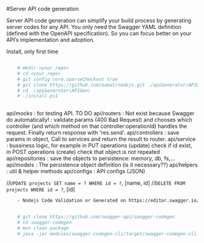 #Server API code generation

Server API code generation can simplify your build process by generating server codes for any API. You only need the Swagger YAML definition (defined with the OpenAPI specification). So you can focus better on your API’s implementation and adoption.


 Install, only first time
```bash

    # mkdir <your_repo>
    # cd <your_repo>
    # git config core.sparseCheckout true
    # git clone https://github.com/oamat/nodejs.git ./apiGenerator/APIGen
    # cd .\apiGenerator\APIGen\    
    # ./install.ps1
 
```


api/mocks : for testing API. TO DO
api/routers  : Not exist because Swagger do automatically! : validate params (400 Bad Request) and  chooses which controller (and which method on that controller:operationId) handles the request. Finally return response with 'res.send'.
api/controllers : save params in object, Call to services and return the result to router. 
api/service : bussiness logic, for example in PUT operations (update) check if id exist, in POST operations (create) check that object is not repeated
api/repositories : save the objects to persistence: memory, db, fs,...
api/models : The persistence object definition (is it necessary??)
api/helpers : util & helper methods
api/configs : API configs (JSON)


//`UPDATE projects SET name = ? WHERE id = ?`,  [name, id]
//`DELETE FROM projects WHERE id = ?`, [id]

```bash
    - Nodejs Code Validation or Generated on https://editor.swagger.io/ 
```


```bash

    # git clone https://github.com/swagger-api/swagger-codegen
    # cd swagger-codegen
    # mvn clean package
    # java -jar modules/swagger-codegen-cli/target/swagger-codegen-cli.jar generate -i E:/dev/nodejs/nodejs/apiGenerator/APIGen/config/swagger.yaml -l nodejs-server -o E:/dev/nodejs/nodejs/apiGenerator/APIGen/api_generated/swagger
```